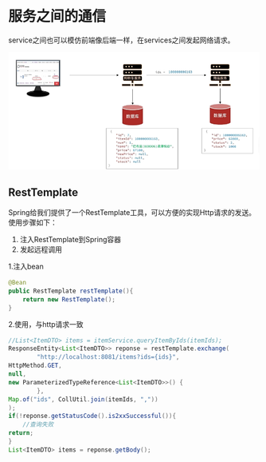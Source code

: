 # 服务之间的通信

service之间也可以模仿前端像后端一样，在services之间发起网络请求。

![1750512661281](image/feign基础/1750512661281.png)

## RestTemplate 

Spring给我们提供了一个RestTemplate工具，可以方便的实现Http请求的发送。使用步骤如下：

1. 注入RestTemplate到Spring容器
2. 发起远程调用

1.注入bean


```java
@Bean
public RestTemplate restTemplate(){
    return new RestTemplate();
}
```


2.使用，与http请求一致

```java
//List<ItemDTO> items = itemService.queryItemByIds(itemIds);
ResponseEntity<List<ItemDTO>> reponse = restTemplate.exchange(
        "http://localhost:8081/items?ids={ids}",
HttpMethod.GET,
null,
new ParameterizedTypeReference<List<ItemDTO>>() {
        },
Map.of("ids", CollUtil.join(itemIds, ","))
);
if(!reponse.getStatusCode().is2xxSuccessful()){
    //查询失败
return;
}
List<ItemDTO> items = reponse.getBody();
```
